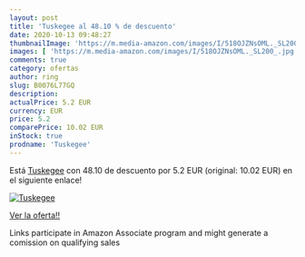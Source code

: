 ```yaml
---
layout: post
title: 'Tuskegee al 48.10 % de descuento'
date: 2020-10-13 09:48:27
thumbnailImage: 'https://m.media-amazon.com/images/I/518OJZNsOML._SL200_.jpg'
images: [ 'https://m.media-amazon.com/images/I/518OJZNsOML._SL200_.jpg' ]
comments: true
category: ofertas
author: ring
slug: B0076L77GQ
description:
actualPrice: 5.2 EUR
currency: EUR
price: 5.2
comparePrice: 10.02 EUR
inStock: true
prodname: 'Tuskegee'
---
```


Está [Tuskegee](https://www.amazon.fr/dp/B0076L77GQ/?tag=tolees0d-21) con 48.10 de descuento por 5.2 EUR (original: 10.02 EUR) en el siguiente enlace!

[![Tuskegee](https://m.media-amazon.com/images/I/518OJZNsOML._SL200_.jpg)](https://www.amazon.fr/dp/B0076L77GQ/?tag=tolees0d-21)

[Ver la oferta!!](https://www.amazon.fr/dp/B0076L77GQ/?tag=tolees0d-21)

Links participate in Amazon Associate program and might generate a comission on qualifying sales



